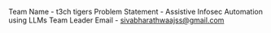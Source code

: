 Team Name - t3ch tigers
Problem Statement - Assistive Infosec Automation using LLMs
Team Leader Email - sivabharathwaajss@gmail.com
